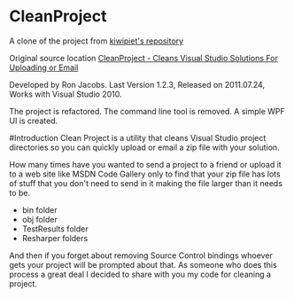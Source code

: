 
# CleanProject
A clone of the project from [kiwipiet's repository](https://github.com/kiwipiet/CleanProject)

Original source location [CleanProject - Cleans Visual Studio Solutions For Uploading or Email](https://code.msdn.microsoft.com/Clean-Cleans-Visual-Studio-a05bca4f)

Developed by Ron Jacobs. Last Version 1.2.3, Released on 2011.07.24, Works with Visual Studio 2010.

The project is refactored. The command line tool is removed. A simple WPF UI is created.

#Introduction
Clean Project is a utility that cleans Visual Studio project directories so you can quickly upload or email a zip file with your solution.

How many times have you wanted to send a project to a friend or upload it to a web site like MSDN Code Gallery only to find that your zip file has lots of stuff that you don't need to send in it making the file larger than it needs to be.

  * bin folder
  * obj folder
  * TestResults folder
  * Resharper folders

And then if you forget about removing Source Control bindings whoever gets your project will be prompted about that.  As someone who does this process a great deal I decided to share with you my code for cleaning a project.